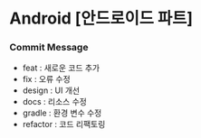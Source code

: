 # Android [안드로이드 파트]

### Commit Message

+ feat : 새로운 코드 추가
+ fix : 오류 수정
+ design : UI 개선
+ docs : 리소스 수정
+ gradle : 환경 변수 수정
+ refactor : 코드 리팩토링
